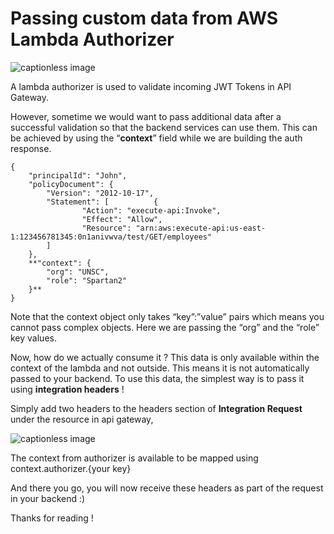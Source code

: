 Passing custom data from AWS Lambda Authorizer
==============================================

![captionless image](https://miro.medium.com/v2/resize:fit:1200/format:webp/1*FiUFb0hQX1JkeLNe2lZ1fw.png)

A lambda authorizer is used to validate incoming JWT Tokens in API Gateway.

However, sometime we would want to pass additional data after a successful validation so that the backend services can use them. This can be achieved by using the “**context**” field while we are building the auth response.

```
{
	"principalId": "John",
	"policyDocument": {
		"Version": "2012-10-17",
		"Statement": [			{
				"Action": "execute-api:Invoke",
				"Effect": "Allow",
				"Resource": "arn:aws:execute-api:us-east-1:123456781345:0n1anivwva/test/GET/employees"
		]
	},
	**"context": {
		"org": "UNSC",
		"role": "Spartan2"
	}**
} 
```

Note that the context object only takes “key”:”value” pairs which means you cannot pass complex objects. Here we are passing the “org” and the “role” key values.

Now, how do we actually consume it ? This data is only available within the context of the lambda and not outside. This means it is not automatically passed to your backend. To use this data, the simplest way is to pass it using **integration headers** !

Simply add two headers to the headers section of **Integration Request** under the resource in api gateway,

![captionless image](https://miro.medium.com/v2/resize:fit:1400/format:webp/1*JEeJFHvZ2tj-Qqt4bcNusA.png)

The context from authorizer is available to be mapped using context.authorizer.{your key}

And there you go, you will now receive these headers as part of the request in your backend :)

Thanks for reading !
